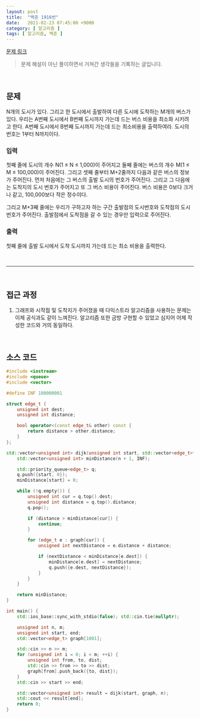 ```yaml
---
layout: post
title:  "백준 1916번"
date:   2021-02-23 07:45:00 +9000
category: [ 알고리즘 ]
tags: [ 알고리즘, 백준 ]
---
```


[문제 링크](https://www.acmicpc.net/problem/1916)

> 문제 해설이 아닌 풀이하면서 거쳐간 생각들을 기록하는 글입니다.

<br>

## **문제**
N개의 도시가 있다. 그리고 한 도시에서 출발하여 다른 도시에 도착하는 M개의 버스가 있다. 우리는 A번째 도시에서 B번째 도시까지 가는데 드는 버스 비용을 최소화 시키려고 한다. A번째 도시에서 B번째 도시까지 가는데 드는 최소비용을 출력하여라. 도시의 번호는 1부터 N까지이다.

### **입력**
첫째 줄에 도시의 개수 N(1 ≤ N ≤ 1,000)이 주어지고 둘째 줄에는 버스의 개수 M(1 ≤ M ≤ 100,000)이 주어진다. 그리고 셋째 줄부터 M+2줄까지 다음과 같은 버스의 정보가 주어진다. 먼저 처음에는 그 버스의 출발 도시의 번호가 주어진다. 그리고 그 다음에는 도착지의 도시 번호가 주어지고 또 그 버스 비용이 주어진다. 버스 비용은 0보다 크거나 같고, 100,000보다 작은 정수이다.

그리고 M+3째 줄에는 우리가 구하고자 하는 구간 출발점의 도시번호와 도착점의 도시번호가 주어진다. 출발점에서 도착점을 갈 수 있는 경우만 입력으로 주어진다.

### **출력**
첫째 줄에 출발 도시에서 도착 도시까지 가는데 드는 최소 비용을 출력한다.

<br>

---

<br>

## **접근 과정**
1. 그래프와 시작점 및 도착지가 주어졌을 때 다익스트라 알고리즘을 사용하는 문제는 이제 공식과도 같이 느껴진다. 알고리즘 또한 금방 구현할 수 있었고 심지어 어제 작성한 코드와 거의 동일하다.

<br>

## **소스 코드**
```c++
#include <iostream>
#include <queue>
#include <vector>

#define INF 100000001

struct edge_t {
    unsigned int dest;
    unsigned int distance;

    bool operator<(const edge_t& other) const {
        return distance > other.distance;
    }
};

std::vector<unsigned int> dijk(unsigned int start, std::vector<edge_t>* graph, unsigned int n) {
    std::vector<unsigned int> minDistance(n + 1, INF);

    std::priority_queue<edge_t> q;
    q.push({start, 0});
    minDistance[start] = 0;

    while (!q.empty()) {
        unsigned int cur = q.top().dest;
        unsigned int distance = q.top().distance;
        q.pop();

        if (distance > minDistance[cur]) {
            continue;
        }

        for (edge_t e : graph[cur]) {
            unsigned int nextDistance = e.distance + distance;

            if (nextDistance < minDistance[e.dest]) {
                minDistance[e.dest] = nextDistance;
                q.push({e.dest, nextDistance});
            }
        }
    }

    return minDistance;
}

int main() {
    std::ios_base::sync_with_stdio(false); std::cin.tie(nullptr);

    unsigned int n, m;
    unsigned int start, end;
    std::vector<edge_t> graph[1001];

    std::cin >> n >> m;
    for (unsigned int i = 0; i < m; ++i) {
        unsigned int from, to, dist;
        std::cin >> from >> to >> dist;
        graph[from].push_back({to, dist});
    }
    std::cin >> start >> end;

    std::vector<unsigned int> result = dijk(start, graph, n);
    std::cout << result[end];
    return 0;
}
```